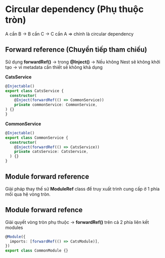 # Circular dependency (Phụ thuộc tròn)

A cần B -> B cần C -> C cần A => chính là circular dependency

## Forward reference (Chuyển tiếp tham chiếu)

Sử dụng **forwardRef()** -> trong **@Inject()** -> Nếu không Nest sẽ không khởi tạo -> vì metadata cần thiết sẽ không khả dụng

**CatsService**

```ts
@Injectable()
export class CatsService {
  constructor(
    @Inject(forwardRef(() => CommonService))
    private commonService: CommonService,
) {}
}
```

**CommonService**
```ts
@Injectable()
export class CommonService {
  constructor(
    @Inject(forwardRef(() => CatsService))
    private catsService: CatsService,
  ) {}
}
```

## Module forward reference

Giải pháp thay thế sử **ModuleRef** class để truy xuất trình cung cấp ở 1 phía mối qua hệ vòng tròn.


## Module forward refence

Giải quyết vòng tròn phụ thuộc -> **forwardRef()** trên cả 2 phía liên kết modules

```ts
@Module({
  imports: [forwardRef(() => CatsModule)],
})
export class CommonModule {}
```
